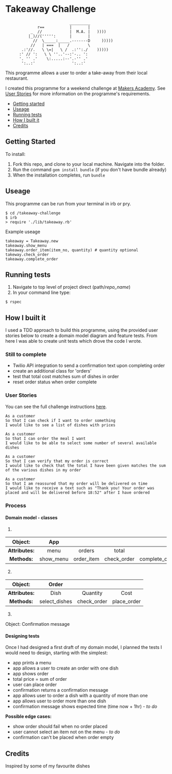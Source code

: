 Takeaway Challenge
==================
```
                            _________
              r==           |       |
           _  //            |  M.A. |   ))))
          |_)//(''''':      |       |
            //  \_____:_____.-------D     )))))
           //   | ===  |   /        \
       .:'//.   \ \=|   \ /  .:'':./    )))))
      :' // ':   \ \ ''..'--:'-.. ':
      '. '' .'    \:.....:--'.-'' .'
       ':..:'                ':..:'

 ```
This programme allows a user to order a take-away from their local restaurant.

I created this programme for a weekend challenge at [Makers Academy](https://github.com/makersacademy). See [User Stories](#user-stories) for more information on the programme's requirements.


* [Getting started](#Getting-Started)
* [Useage](#useage)
* [Running tests](#Running-tests)
* [How I built it](#How-i-built-it)
* [Credits](#credits)


## Getting Started ##

To install:

1. Fork this repo, and clone to your local machine. Navigate into the folder. 
2. Run the command `gem install bundle` (if you don't have bundle already) 
3. When the installation completes, run `bundle`

## Useage ##

This programme can be run from your terminal in irb or pry. 

```shell
$ cd /takeaway-challenge
$ irb
> require './lib/takeaway.rb'
```

Example useage

```shell
takeaway = Takeaway.new
takeaway.show_menu
takeaway.order_item(item_no, quantity) # quantity optional
takeway.check_order
takeaway.complete_order
```

## Running tests ##

1. Navigate to top level of project direct (path/*repo_name*)
2. In your command line type:

```shell
$ rspec
```

## How I built it ##

I used a TDD approach to build this programme, using the provided user stories below to create a domain model diagram and feature tests. From here I was able to create unit tests which drove the code I wrote.

### Still to complete ###

- Twilio API integration to send a confirmation text upon completing order
- create an additional class for 'orders'
- test that total cost matches sum of dishes in order
- reset order status when order complete

### User Stories ###

You can see the full challenge instructions [here](https://github.com/lookupdaily/takeaway-challenge/blob/master/Challenge-instructions.md).

```
As a customer
So that I can check if I want to order something
I would like to see a list of dishes with prices

As a customer
So that I can order the meal I want
I would like to be able to select some number of several available dishes

As a customer
So that I can verify that my order is correct
I would like to check that the total I have been given matches the sum of the various dishes in my order

As a customer
So that I am reassured that my order will be delivered on time
I would like to receive a text such as "Thank you! Your order was placed and will be delivered before 18:52" after I have ordered
```

### Process ###

#### Domain model - classes ####

1.

| Object: |**App**| | | |
|:------:|:------------:|:-:|:-:|:-:|
|**Attributes:**|menu|orders|total | |
|**Methods:**|show_menu|order_item|check_order|complete_order|

2.

| Object: |Order| | | 
|:------:|:------------:|:-:|:-:|
|**Attributes:**|Dish|Quantity|Cost | 
|**Methods:**|select_dishes|check_order|place_order|

3. 

Object: Confirmation message

#### Designing tests ####

Once I had designed a first draft of my domain model, I planned the tests I would need to design, starting with the simplest:

* app prints a menu
* app allows a user to create an order with one dish
* app shows order
* total price = sum of order
* user can place order
* confirmation returns a confirmation message
* app allows user to order a dish with a quantity of more than one
* app allows user to order more than one dish
* confirmation message shows expected time (time now + 1hr) - *to do*

**Possible edge cases:**

* show order should fail when no order placed
* user cannot select an item not on the menu - *to do*
* confirmation can't be placed when order empty



## Credits ##

Inspired by some of my favourite dishes


